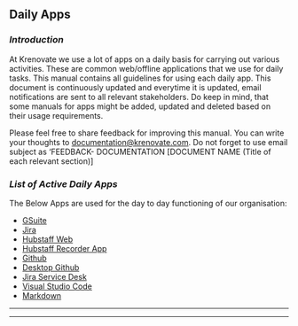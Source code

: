 ##   **Daily Apps**

### **_Introduction_**

At Krenovate we use a lot of apps on a daily basis for carrying out various activities. These are common web/offline applications that we use for daily tasks. This manual contains all guidelines for using each daily app. This document is continuously updated and everytime it is updated, email notifications are sent to all relevant stakeholders. Do keep in mind, that some manuals for apps might be added, updated and deleted based on their usage requirements.

Please feel free to share feedback for improving this manual. You can write your thoughts to documentation@krenovate.com. Do not forget to use email subject as ‘FEEDBACK- DOCUMENTATION [DOCUMENT NAME (Title of each relevant section)]


### **_List of Active Daily Apps_**

The Below Apps are used for the day to day functioning of our organisation:


*   [GSuite](GSuite.md)
*   [Jira](Jira.md)
*   [Hubstaff Web](Hubstaff-Web.md)
*   [Hubstaff Recorder App](Hubstaff-Recorder-App.md)
*   [Github](GitHub.md)
*   [Desktop Github](Desktop-Github.md)
*   [Jira Service Desk](Jira-Service-Desk.md)
*   [Visual Studio Code](Visual-Studio-Code.md)
*   [Markdown](Markdown.md)



___
___


